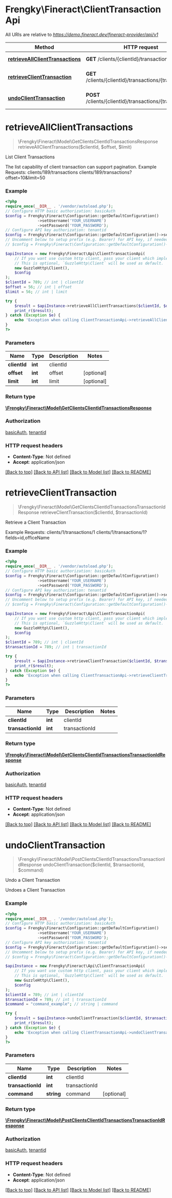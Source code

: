 # Frengky\Fineract\ClientTransactionApi

All URIs are relative to *https://demo.fineract.dev/fineract-provider/api/v1*

Method | HTTP request | Description
------------- | ------------- | -------------
[**retrieveAllClientTransactions**](ClientTransactionApi.md#retrieveallclienttransactions) | **GET** /clients/{clientId}/transactions | List Client Transactions
[**retrieveClientTransaction**](ClientTransactionApi.md#retrieveclienttransaction) | **GET** /clients/{clientId}/transactions/{transactionId} | Retrieve a Client Transaction
[**undoClientTransaction**](ClientTransactionApi.md#undoclienttransaction) | **POST** /clients/{clientId}/transactions/{transactionId} | Undo a Client Transaction

# **retrieveAllClientTransactions**
> \Frengky\Fineract\Model\GetClientsClientIdTransactionsResponse retrieveAllClientTransactions($clientId, $offset, $limit)

List Client Transactions

The list capability of client transaction can support pagination.  Example Requests:  clients/189/transactions  clients/189/transactions?offset=10&limit=50

### Example
```php
<?php
require_once(__DIR__ . '/vendor/autoload.php');
// Configure HTTP basic authorization: basicAuth
$config = Frengky\Fineract\Configuration::getDefaultConfiguration()
              ->setUsername('YOUR_USERNAME')
              ->setPassword('YOUR_PASSWORD');
// Configure API key authorization: tenantid
$config = Frengky\Fineract\Configuration::getDefaultConfiguration()->setApiKey('fineract-platform-tenantid', 'YOUR_API_KEY');
// Uncomment below to setup prefix (e.g. Bearer) for API key, if needed
// $config = Frengky\Fineract\Configuration::getDefaultConfiguration()->setApiKeyPrefix('fineract-platform-tenantid', 'Bearer');

$apiInstance = new Frengky\Fineract\Api\ClientTransactionApi(
    // If you want use custom http client, pass your client which implements `GuzzleHttp\ClientInterface`.
    // This is optional, `GuzzleHttp\Client` will be used as default.
    new GuzzleHttp\Client(),
    $config
);
$clientId = 789; // int | clientId
$offset = 56; // int | offset
$limit = 56; // int | limit

try {
    $result = $apiInstance->retrieveAllClientTransactions($clientId, $offset, $limit);
    print_r($result);
} catch (Exception $e) {
    echo 'Exception when calling ClientTransactionApi->retrieveAllClientTransactions: ', $e->getMessage(), PHP_EOL;
}
?>
```

### Parameters

Name | Type | Description  | Notes
------------- | ------------- | ------------- | -------------
 **clientId** | **int**| clientId |
 **offset** | **int**| offset | [optional]
 **limit** | **int**| limit | [optional]

### Return type

[**\Frengky\Fineract\Model\GetClientsClientIdTransactionsResponse**](../Model/GetClientsClientIdTransactionsResponse.md)

### Authorization

[basicAuth](../../README.md#basicAuth), [tenantid](../../README.md#tenantid)

### HTTP request headers

 - **Content-Type**: Not defined
 - **Accept**: application/json

[[Back to top]](#) [[Back to API list]](../../README.md#documentation-for-api-endpoints) [[Back to Model list]](../../README.md#documentation-for-models) [[Back to README]](../../README.md)

# **retrieveClientTransaction**
> \Frengky\Fineract\Model\GetClientsClientIdTransactionsTransactionIdResponse retrieveClientTransaction($clientId, $transactionId)

Retrieve a Client Transaction

Example Requests: clients/1/transactions/1   clients/1/transactions/1?fields=id,officeName

### Example
```php
<?php
require_once(__DIR__ . '/vendor/autoload.php');
// Configure HTTP basic authorization: basicAuth
$config = Frengky\Fineract\Configuration::getDefaultConfiguration()
              ->setUsername('YOUR_USERNAME')
              ->setPassword('YOUR_PASSWORD');
// Configure API key authorization: tenantid
$config = Frengky\Fineract\Configuration::getDefaultConfiguration()->setApiKey('fineract-platform-tenantid', 'YOUR_API_KEY');
// Uncomment below to setup prefix (e.g. Bearer) for API key, if needed
// $config = Frengky\Fineract\Configuration::getDefaultConfiguration()->setApiKeyPrefix('fineract-platform-tenantid', 'Bearer');

$apiInstance = new Frengky\Fineract\Api\ClientTransactionApi(
    // If you want use custom http client, pass your client which implements `GuzzleHttp\ClientInterface`.
    // This is optional, `GuzzleHttp\Client` will be used as default.
    new GuzzleHttp\Client(),
    $config
);
$clientId = 789; // int | clientId
$transactionId = 789; // int | transactionId

try {
    $result = $apiInstance->retrieveClientTransaction($clientId, $transactionId);
    print_r($result);
} catch (Exception $e) {
    echo 'Exception when calling ClientTransactionApi->retrieveClientTransaction: ', $e->getMessage(), PHP_EOL;
}
?>
```

### Parameters

Name | Type | Description  | Notes
------------- | ------------- | ------------- | -------------
 **clientId** | **int**| clientId |
 **transactionId** | **int**| transactionId |

### Return type

[**\Frengky\Fineract\Model\GetClientsClientIdTransactionsTransactionIdResponse**](../Model/GetClientsClientIdTransactionsTransactionIdResponse.md)

### Authorization

[basicAuth](../../README.md#basicAuth), [tenantid](../../README.md#tenantid)

### HTTP request headers

 - **Content-Type**: Not defined
 - **Accept**: application/json

[[Back to top]](#) [[Back to API list]](../../README.md#documentation-for-api-endpoints) [[Back to Model list]](../../README.md#documentation-for-models) [[Back to README]](../../README.md)

# **undoClientTransaction**
> \Frengky\Fineract\Model\PostClientsClientIdTransactionsTransactionIdResponse undoClientTransaction($clientId, $transactionId, $command)

Undo a Client Transaction

Undoes a Client Transaction

### Example
```php
<?php
require_once(__DIR__ . '/vendor/autoload.php');
// Configure HTTP basic authorization: basicAuth
$config = Frengky\Fineract\Configuration::getDefaultConfiguration()
              ->setUsername('YOUR_USERNAME')
              ->setPassword('YOUR_PASSWORD');
// Configure API key authorization: tenantid
$config = Frengky\Fineract\Configuration::getDefaultConfiguration()->setApiKey('fineract-platform-tenantid', 'YOUR_API_KEY');
// Uncomment below to setup prefix (e.g. Bearer) for API key, if needed
// $config = Frengky\Fineract\Configuration::getDefaultConfiguration()->setApiKeyPrefix('fineract-platform-tenantid', 'Bearer');

$apiInstance = new Frengky\Fineract\Api\ClientTransactionApi(
    // If you want use custom http client, pass your client which implements `GuzzleHttp\ClientInterface`.
    // This is optional, `GuzzleHttp\Client` will be used as default.
    new GuzzleHttp\Client(),
    $config
);
$clientId = 789; // int | clientId
$transactionId = 789; // int | transactionId
$command = "command_example"; // string | command

try {
    $result = $apiInstance->undoClientTransaction($clientId, $transactionId, $command);
    print_r($result);
} catch (Exception $e) {
    echo 'Exception when calling ClientTransactionApi->undoClientTransaction: ', $e->getMessage(), PHP_EOL;
}
?>
```

### Parameters

Name | Type | Description  | Notes
------------- | ------------- | ------------- | -------------
 **clientId** | **int**| clientId |
 **transactionId** | **int**| transactionId |
 **command** | **string**| command | [optional]

### Return type

[**\Frengky\Fineract\Model\PostClientsClientIdTransactionsTransactionIdResponse**](../Model/PostClientsClientIdTransactionsTransactionIdResponse.md)

### Authorization

[basicAuth](../../README.md#basicAuth), [tenantid](../../README.md#tenantid)

### HTTP request headers

 - **Content-Type**: Not defined
 - **Accept**: application/json

[[Back to top]](#) [[Back to API list]](../../README.md#documentation-for-api-endpoints) [[Back to Model list]](../../README.md#documentation-for-models) [[Back to README]](../../README.md)

